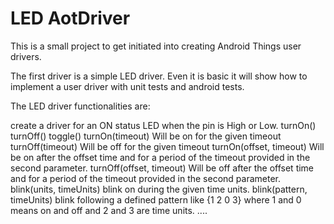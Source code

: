 # LED AotDriver

This is a small project to get initiated into creating Android Things user drivers.

The first driver is a simple LED driver. Even it is basic it will show how to implement a user
driver with unit tests and android tests.

The LED driver functionalities are:

create a driver for an ON status LED when the pin is High or Low.
turnOn()
turnOff()
toggle()
turnOn(timeout) Will be on for the given timeout
turnOff(timeout) Will be off for the given timeout
turnOn(offset, timeout) Will be on after the offset time and for a period of the timeout provided in the second parameter.
turnOff(offset, timeout) Will be off after the offset time and for a period of the timeout provided in the second parameter.
blink(units, timeUnits) blink on during the given time units.
blink(pattern, timeUnits) blink following a defined pattern like {1 2 0 3} where 1 and 0 means on and off and 2 and 3 are time units.
....




